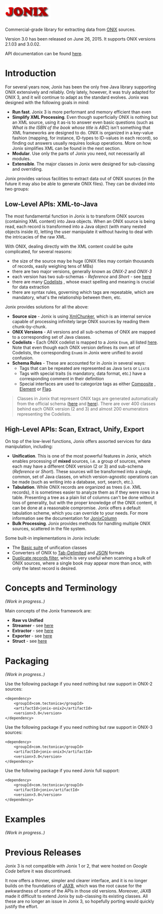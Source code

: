 ![jonix](JONIX.png)
=

Commercial-grade library for extracting data from [ONIX](http://www.editeur.org/83/Overview) sources.

Version 3.0 has been released on June 26, 2015. It supports ONIX versions 2.1.03 and 3.0.02.

API documentation can be found [here](http://zach-m.github.io/jonix).

# Introduction

For several years now, Jonix has been the only free Java library supporting ONIX extensively and reliably. Only lately, however, it was truly adapted for ONIX 3, and it will continue to adapt as the standard evolves. Jonix was designed with the following goals in mind:

* **Run fast**. Jonix 3 is more performant and memory efficient than even
* **Simplify XML Processing**. Even though superficially ONIX is nothing but an XML source, using it as-is to answer even basic questions (such as _What is the ISBN of the book whose title is ABC_) isn't something that XML frameworks are designed to do. ONIX is organized in a key-value fashion (mapping, for instance, ID-types to ID-values in each record), so finding out answers usually requires lookup operations. More on how Jonix simplifies XML can be found in the next section.
* **Modular**. Use only the parts of Jonix you need, not necessarily all modules.
* **Extensible**. The major classes in Jonix were designed for sub-classing and overriding.

Jonix provides various facilities to extract data out of ONIX sources (in the future it may also be able to generate ONIX files). They can be divided into two groups:

## Low-Level APIs: XML-to-Java

The most fundamental function in Jonix is to transform ONIX sources (containing XML content) into Java objects. When an ONIX source is being read, each record is transformed into a Java object (with many nested objects inside it), letting the user manipulate it without having to deal with the intricacies of the raw XML. 

With ONIX, dealing directly with the XML content could be quite complicated, for several reasons:

* the size of the source may be huge (ONIX files may contain thousands of records, easily weighing tens of MBs) 
* there are two major versions, generally known as _ONIX-2_ and _ONIX-3_
* each version has two sub-schemas - _Reference_ and _Short_ - see [here](http://www.editeur.org/74/faqs/#q10)
* there are many [Codelists](http://www.editeur.org/14/Code-Lists) , whose exact spelling and meaning is crucial for data extraction 
* there are syntax rules, governing which tags are repeatable, which are mandatory, what's the relationship between them, etc.

Jonix provides solutions for all the above:

* **Source size** - Jonix is using [XmlChunker](http://zach-m.github.io/jonix/com/tectonica/xmlchunk/XmlChunker.html), which is an internal service capable of processing infinitely large ONIX sources by reading them chunk-by-chunk.
* **ONIX Versions** - All versions and all sub-schemas of ONIX are mapped to a corresponding set of Java classes.
* **Codelists** - Each ONIX codelist is mapped to a Jonix `Enum`, all listed [here](http://zach-m.github.io/jonix/com/tectonica/jonix/codelist/package-summary.html). Note that even though each ONIX version defines its own set of Codelists, the corresponding `Enum`s in Jonix were unified to avoid confusion.
* **Schema Rules** - These are accounted for in Jonix in several ways:
	* Tags that can be repeated are represented as Java `Set`s or `List`s
	* Tags with special traits (is mandatory, data format, etc.) have a corresponding comment in their definition
	* Special interfaces are used to categorize tags as either [Composite](http://zach-m.github.io/jonix/com/tectonica/jonix/OnixComposite.html) , [Element](http://zach-m.github.io/jonix/com/tectonica/jonix/OnixElement.html) or [Flag](http://zach-m.github.io/jonix/com/tectonica/jonix/OnixFlag.html). 

> Classes in Jonix that represent ONIX tags are generated automatically from the official schema ([here](http://www.editeur.org/93/Release-3.0-Downloads/#Schema%20defs) and [here](http://www.editeur.org/15/Archived-Previous-Releases/#2.1%20Downloads)). There are over 400 classes behind each ONIX version (2 and 3) and almost 200 enumerators representing the Codelists.

## High-Level APIs: Scan, Extract, Unify, Export

On top of the low-level functions, Jonix offers assorted services for data manipulation, including:

* **Unification**. This is one of the most powerful features in Jonix, which enables processing of **mixed** sources, i.e. a group of sources, where each may have a different ONIX version (2 or 3) and sub-schema (_Reference_ or _Short_). These sources will be transformed into a single, common, set of Java classes, on which version-agnostic operations can be made (such as writing into a database, sort, search, etc.).
* **Tabulation**. While ONIX records are organized as trees (i.e. XML records), it is sometimes easier to analyze them as if they were rows in a table. Presenting a tree as a plain list of columns can't be done without loss of generality, but with the proper knowledge of the ONIX content, it can be done at a reasonable compromise. Jonix offers a default tabulation scheme, which you can override to your needs. For more information see the documentation for [JonixColumn](http://zach-m.github.io/jonix/com/tectonica/jonix/JonixColumn.html)  
* **Bulk Processing**. Jonix provides methods for handling multiple ONIX sources, scattered in the file system.

Some built-in implementations in Jonix include:

* The [Basic suite](http://zach-m.github.io/jonix/com/tectonica/jonix/basic/package-summary.html) of unification classes
* Converters of ONIX to [Tab-Delimited](http://zach-m.github.io/jonix/com/tectonica/jonix/export/JonixTabDelimitedExporter.html) and [JSON](http://zach-m.github.io/jonix/com/tectonica/jonix/export/JonixJsonExporter.html) formats
* [Duplicate records filter](http://zach-m.github.io/jonix/com/tectonica/jonix/extract/JonixUniqueExtractor.html), which is very useful when scanning a bulk of ONIX sources, where a single book may appear more than once, with only the latest record is desired.  

# Concepts and Terminology

_(Work in progress..)_

Main concepts of the Jonix framework are:

* **Raw vs Unified**
* **Streamer** - see [here](http://zach-m.github.io/jonix/com/tectonica/jonix/stream/JonixStreamer.html)
* **Extractor** - see [here](http://zach-m.github.io/jonix/com/tectonica/jonix/stream/JonixExtractor.html) 
* **Exporter** - see [here](http://zach-m.github.io/jonix/com/tectonica/jonix/export/JonixExporter.html) 
* **Struct** - see [here](http://zach-m.github.io/jonix/com/tectonica/jonix/struct/package-summary.html)

# Packaging

_(Work in progress..)_

Use the following package if you need nothing but raw support in ONIX-2 sources: 

	<dependency>
		<groupId>com.tectonica</groupId>
		<artifactId>jonix-onix2</artifactId>
		<version>3.0</version>
	</dependency>

Use the following package if you need nothing but raw support in ONIX-3 sources: 

	<dependency>
		<groupId>com.tectonica</groupId>
		<artifactId>jonix-onix3</artifactId>
		<version>3.0</version>
	</dependency>

Use the following package if you need Jonix full support: 

	<dependency>
		<groupId>com.tectonica</groupId>
		<artifactId>jonix</artifactId>
		<version>3.0</version>
	</dependency>

# Examples

_(Work in progress..)_

# Previous Releases
Jonix 3 is not compatible with Jonix 1 or 2, that were hosted on _Google Code_ before it was discontinued.

It now offers a thinner, simpler and clearer interface, and it is no longer builds on the foundations of [JAXB](https://jaxb.java.net/), which was the root cause for the awkwardness of some of the APIs in those old versions. Moreover, JAXB made it difficult to extend Jonix by sub-classing its existing classes. All these are no longer an issue in Jonix 3, so hopefully porting would quickly justify the effort.    
